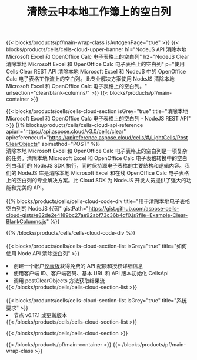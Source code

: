 ﻿---
title: 清除云中本地工作簿上的空白列
description: 用于清除 Microsoft Excel 和 OpenOffice Calc 上空白列的云 API 和 SDK。 Cells 云端清除本地电子表格空白列 API SDK支持多种开发语言。它们包括 Android、C#、Go、Java、NodeJS、Perl、PHP、Python、Ruby 和 swift。
url: /zh/nodejs/clear/blank-columns/
---
{{< blocks/products/pf/main-wrap-class isAutogenPage="true" >}}
{{< blocks/products/cells/cells-cloud-upper-banner h1="NodeJS API 清除本地 Microsoft Excel 和 OpenOffice Calc 电子表格上的空白列" h2="NodeJS Clear 清除本地 Microsoft Excel 和 OpenOffice Calc 电子表格上的空白列" p="使用 Cells Clear REST API 清除本地 Microsoft Excel 和 NodeJS 中的 OpenOffice Calc 电子表格工作流上的空白列。此专业解决方案使用 NodeJS 清除本地 Microsoft Excel 和 OpenOffice Calc 电子表格上的空白列。" urlsection="clear/blank-columns/" >}}
{{< blocks/products/pf/main-container >}}

{{< blocks/products/cells/cells-cloud-section isGrey="true" title="清除本地 Microsoft Excel 和 OpenOffice Calc 电子表格上的空白列 - NodeJS REST API" >}}
{{% blocks/products/cells/cells-cloud-api-reference apiurl="https://api.aspose.cloud/v3.0/cells/clear" apireferenceurl="https://apireference.aspose.cloud/cells/#/LightCells/PostClearObjects" apimethod="POST" %}}
<br/>
清除本地 Microsoft Excel 和 OpenOffice Calc 电子表格上的空白列是一项复杂的任务。清除本地 Microsoft Excel 和 OpenOffice Calc 电子表格转换中的空白列由我们的 NodeJS SDK 执行，同时保持源电子表格的主要结构和逻辑内容。我们的 NodeJS 库是清除本地 Microsoft Excel 和在线 OpenOffice Calc 电子表格上的空白列的专业解决方案。此 Cloud SDK 为 NodeJS 开发人员提供了强大的功能和完美的 API。
<br/>
<br/>
{{% blocks/products/cells/cells-cloud-code-div title="用于清除本地电子表格空白列的 NodeJS 代码" gistPath="https://gist.github.com/aspose-cells-cloud-gists/e82de2e4189bc27ae92abf73c36b4df0.js?file=Example-Clear-BlankColumns.js" %}}
  
{{% /blocks/products/cells/cells-cloud-code-div %}}
<br/>
<br/>
{{< blocks/products/cells/cells-cloud-section-list isGrey="true" title="如何使用 Node API 清除空白列" >}}
<li>创建一个帐户<a href="https://dashboard.aspose.cloud/">仪表板</a>获得免费的 API 配额和授权详细信息</li>
<li>使用客户端 ID、客户端密码、基本 URL 和 API 版本初始化 CellsApi</li>
<li>调用 postClearObjects 方法获取结果流</li>
{{< /blocks/products/cells/cells-cloud-section-list >}}
<br/>
<br/>
{{< blocks/products/cells/cells-cloud-section-list isGrey="true" title="系统要求" >}}
<li>节点 v6.17.1 或更新版本</li>
{{< /blocks/products/cells/cells-cloud-section-list >}}

{{< /blocks/products/cells/cells-cloud-section >}}

{{< /blocks/products/pf/main-container >}}
{{< /blocks/products/pf/main-wrap-class >}}
